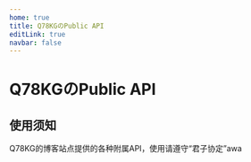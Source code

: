 ```yaml
---
home: true
title: Q78KGのPublic API
editLink: true
navbar: false
---
```


# Q78KGのPublic API

## 使用须知

Q78KG的博客站点提供的各种附属API，使用请遵守“君子协定”awa